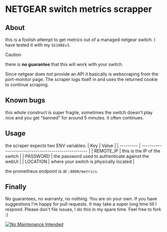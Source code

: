 # NETGEAR switch metrics scrapper

## About
this is a foolish attempt to get metrics out of a managed netgear switch. I have tested it with my `GS108Ev3`.
> [!CAUTION]
> there is **no guarantee** that this will work with your switch.

Since netgear does not provide an API it basically is webscraping from the port-monitor page. The scraper logs itself in and uses the returned cookie to continue scraping.
## Known bugs
this whole construct is super fragile, sometimes the switch doesn't play nice and you get "banned" for around 5 minutes. it often continues.

## Usage
the scraper expects two ENV variables:
| Key       | Value                                               |
| --------- | --------------------------------------------------- |
| REMOTE_IP | this is the IP of the switch                        |
| PASSWORD  | the password used to authenticate against the webUI |
| LOCATION  | where your switch is physically located             |

the prometheus endpoint is at `:8080/metrics`.
## Finally
No guarantees, no warranty, no nothing. You are on your own.
If you have suggestions I'm happy for pull requests. It may take a super long time till I respond. Please don't file issues, I do this in my spare time. Feel free to fork :)

[![No Maintenance Intended](http://unmaintained.tech/badge.svg)](http://unmaintained.tech/)
